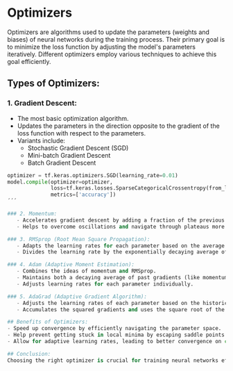 # Optimizers 

Optimizers are algorithms used to update the parameters (weights and biases) of neural networks during the training process. Their primary goal is to minimize the loss function by adjusting the model's parameters iteratively. Different optimizers employ various techniques to achieve this goal efficiently.

## Types of Optimizers:

### 1. Gradient Descent:
   - The most basic optimization algorithm.
   - Updates the parameters in the direction opposite to the gradient of the loss function with respect to the parameters.
   - Variants include:
     - Stochastic Gradient Descent (SGD)
     - Mini-batch Gradient Descent
     - Batch Gradient Descent

``` python
optimizer = tf.keras.optimizers.SGD(learning_rate=0.01)
model.compile(optimizer=optimizer,
              loss=tf.keras.losses.SparseCategoricalCrossentropy(from_logits=True),
              metrics=['accuracy'])
´´´

### 2. Momentum:
   - Accelerates gradient descent by adding a fraction of the previous update to the current update.
   - Helps to overcome oscillations and navigate through plateaus more efficiently.

### 3. RMSprop (Root Mean Square Propagation):
   - Adapts the learning rates for each parameter based on the average of the recent gradients for that parameter.
   - Divides the learning rate by the exponentially decaying average of squared gradients.

### 4. Adam (Adaptive Moment Estimation):
   - Combines the ideas of momentum and RMSprop.
   - Maintains both a decaying average of past gradients (like momentum) and past squared gradients (like RMSprop).
   - Adjusts learning rates for each parameter individually.

### 5. AdaGrad (Adaptive Gradient Algorithm):
   - Adjusts the learning rates of each parameter based on the historical gradients.
   - Accumulates the squared gradients and uses the square root of the sum to normalize the learning rate.

## Benefits of Optimizers:
- Speed up convergence by efficiently navigating the parameter space.
- Help prevent getting stuck in local minima by escaping saddle points.
- Allow for adaptive learning rates, leading to better convergence on complex surfaces.

## Conclusion:
Choosing the right optimizer is crucial for training neural networks effectively. Different optimizers have different strengths and weaknesses, and their performance may vary depending on the dataset and the architecture of the neural network.
